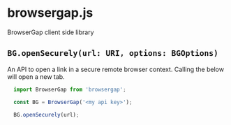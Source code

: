 # browsergap.js

BrowserGap client side library 

## `BG.openSecurely(url: URI, options: BGOptions)`

An API to open a link in a secure remote browser context. Calling the below will open a new tab.

```js
  import BrowserGap from 'browsergap';

  const BG = BrowserGap('<my api key>');

  BG.openSecurely(url);
```

